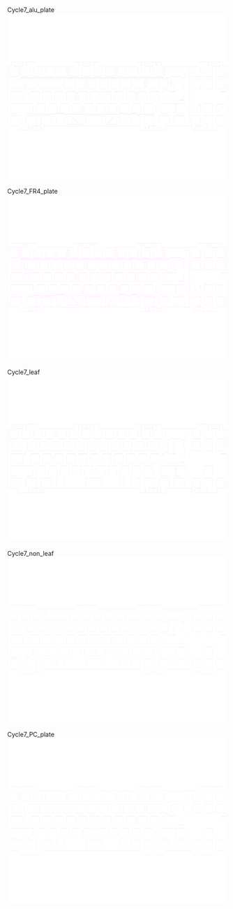<br/>Cycle7_alu_plate<br/>![image](./Cycle7_alu_plate.png)<br/>
<br/>Cycle7_FR4_plate<br/>![image](./Cycle7_FR4_plate.png)<br/>
<br/>Cycle7_leaf<br/>![image](./Cycle7_leaf.png)<br/>
<br/>Cycle7_non_leaf<br/>![image](./Cycle7_non_leaf.png)<br/>
<br/>Cycle7_PC_plate<br/>![image](./Cycle7_PC_plate.png)<br/>
